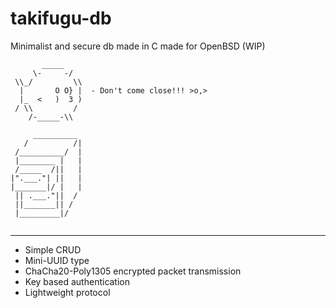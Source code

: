 # takifugu-db

Minimalist and secure db made in C made for OpenBSD (WIP)

```
       _____
     \-     -/
 \\_/         \\
  |       O O} |  - Don't come close!!! >o,>
  |_  <   )  3 )
 / \\         /
    /-_____-\\

     __________
   /          /|
 /__________/  |
 |________ |   |
 /_____  /||   |
|".___."| ||   |
|_______|/ |   |
 || .___."||  /
 ||_______|| /
 |_________|/


```
----

- Simple CRUD
- Mini-UUID type
- ChaCha20-Poly1305 encrypted packet transmission 
- Key based authentication
- Lightweight protocol
